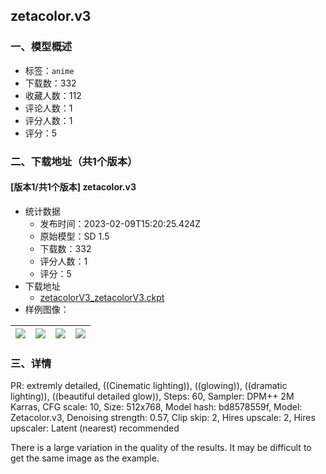 ## zetacolor.v3
### 一、模型概述

- 标签：`anime`
- 下载数：332
- 收藏人数：112
- 评论人数：1
- 评分人数：1
- 评分：5

### 二、下载地址（共1个版本）

#### [版本1/共1个版本] zetacolor.v3

- 统计数据
  - 发布时间：2023-02-09T15:20:25.424Z
  - 原始模型：SD 1.5
  - 下载数：332
  - 评分人数：1
  - 评分：5
- 下载地址
  - [zetacolorV3_zetacolorV3.ckpt](https://civitai.com/api/download/models/9006)
- 样例图像：

| <img src="https://image.civitai.com/xG1nkqKTMzGDvpLrqFT7WA/cb7d9142-9292-4726-34f1-b8da1e1d2200/width=450/86180.jpeg" /> | <img src="https://image.civitai.com/xG1nkqKTMzGDvpLrqFT7WA/dda4ef6e-934d-4480-2394-9d927f64f500/width=450/86189.jpeg" /> | <img src="https://image.civitai.com/xG1nkqKTMzGDvpLrqFT7WA/51c17b98-81c0-4bd1-bff7-d032e207cd00/width=450/86188.jpeg" /> | <img src="https://image.civitai.com/xG1nkqKTMzGDvpLrqFT7WA/99a55258-2140-4559-ec0a-6d5fdb7acc00/width=450/86187.jpeg" /> |
| ---- | ---- | ---- | ---- |


### 三、详情
<p>PR: extremly detailed, ((Cinematic lighting)), ((glowing)), ((dramatic lighting)), ((beautiful detailed glow)), Steps: 60, Sampler: DPM++ 2M Karras, CFG scale: 10, Size: 512x768, Model hash: bd8578559f, Model: Zetacolor.v3, Denoising strength: 0.57, Clip skip: 2, Hires upscale: 2, Hires upscaler: Latent (nearest) recommended</p><p></p><p>There is a large variation in the quality of the results. It may be difficult to get the same image as the example.</p>